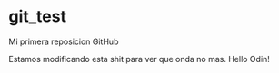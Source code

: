 # git_test
Mi primera reposicion GitHub

Estamos modificando esta shit para ver que onda no mas.
Hello Odin!